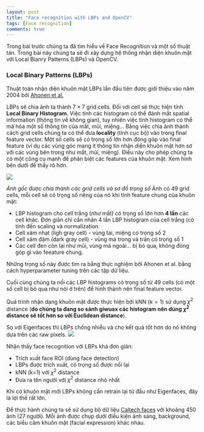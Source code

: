 ```yaml
---
layout: post
title: "Face recognition with LBPs and OpenCV"
tags: [Face recognition]
comments: true
---
```

Trong bài trước chúng ta đã tìm hiểu về Face Recognition và một số thuật tán. Trong bài này chúng ta sẽ đi xây dựng hệ thống nhận diện khuôn mặt với Local Bianry Patterns (LBPs) và OpenCV.

### Local Binary Patterns (LBPs)
Thuật toán nhận diện khuôn mặt LBPs lần đầu tiên được giới thiệu vào năm 2004 bởi [Ahonen et al.](https://link.springer.com/chapter/10.1007/978-3-540-24670-1_36)

LBPs sẽ chia ảnh ta thành $7 \times 7$ grid cells. Đối với cell sẽ thực hiện tính **Local Binary Histogram**. Việc tính các histogram có thể đánh mất spatial information (thông tin về không gian), tuy nhiên việc tính histogram có thể mã hóa một số thông tin của mắt, mũi, miệng... Bằng việc chia ảnh thành cách grid cells chúng ta có thể đưa **locality** (tính cục bộ) vào trong final feature vector. Một số cells sẽ có trọng số lớn hơn đóng góp vào final feature (ví dụ các vùng góc mang ít thông tin nhận diện khuôn mặt hơn sơ với các vùng bên trong như mắt, mũi, miệng). Điều này cho phép chúng ta có một công cụ mạnh để phân biệt các features của khuôn mặt. Xem hình bên dưới để thấy rõ hơn.

<img src="https://www.pyimagesearch.com/wp-content/uploads/2021/04/face_reco_lbps_weighting.png">

*Ảnh gốc được chia thành các grid cells và sơ đồ trọng số*
Ảnh có 49 grid cells, mỗi cell sẽ có trọng số riêng của nó khi tính feature chung của khuôn mặt:
* LBP histogram cho cell trắng (như mắt) có trọng số lớn hơn **4 lần** các cell khác. Đơn giản chỉ cần nhân 4 lần LBP histogram của cell trắng (có tính đến scaling và normalization.
* Cell xám nhạt (ligh gray cell) - vùng tai, miệng có trọng số 2
* Cell xám đậm (dark gray cell) - vùng má trong và trán có trọng số 1
* Các cell đen còn lại như mũi, vùng má ngoài... bị bỏ qua, không đóng góp gì vào feeature chung.

Những trọng số này được tìm ra bằng thực nghiệm bởi Ahonen et al. bằng cách hyperparameter tuning trên các tập dữ liệu.

Cuối cùng chúng ta nối các LBP histograms có trọng số từ 49 cells (có một số cell bị bỏ qua như nói ở trên) để hình thành nên final feature vector.

Quá trình nhận dạng khuôn mặt được thực hiện bởi kNN ($k=1$) sử dụng $\chi^{2}$ distance (**do chúng ta đang so sánh giwuax các histogram nên dùng $\chi^{2}$ distance sẽ tốt hơn so với Euclidean distance**).

So với Eigenfaces thì LBPs chống nhiễu và cho kết quả tốt hơn do nó không dựa trên các raw pixels.
<img src="https://www.pyimagesearch.com/wp-content/uploads/2021/03/what_is_face_reco_lbps_samples.png">

Nhận thấy face recognition với LBPs khá đơn giản:
* Trích xuất face ROI (dùng face detection)
* LBPs được trích xuất, có trọng số được nối lại
* kNN (k=1) với $\chi^{2}$ distance
* Đưa ra tên người với $\chi^{2}$ distance nhỏ nhất

Khi có khuôn mặt mới LBPs không cần retrain lại từ đầu như Eigenfaces, đây là lợi thế rất lớn.

Để thực hành chúng ta sẽ sử dụng bộ dữ liệu [Caltech faces](http://www.vision.caltech.edu/html-files/archive.html) với khoảng 450 ảnh (27 người). Mỗi ảnh được chụp dưới điều kiện ánh sáng, background, các biểu cảm khuôn mặt (facial expression) khác nhau.






